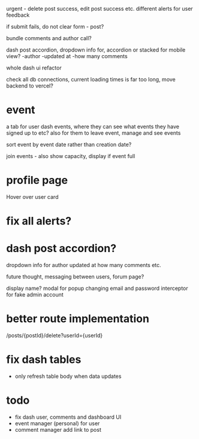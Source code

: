 urgent - delete post success, edit post success etc. different alerts for user feedback

if submit fails, do not clear form - post?

bundle comments and author call?

dash post accordion, dropdown info for, accordion or stacked for mobile view?
-author
-updated at
-how many comments

whole dash ui refactor

check all db connections, current loading times is far too long, move backend to vercel?

# event

a tab for user dash events, where they can see what events they have signed up to etc? also for them to leave event, manage and see events

sort event by event date rather than creation date?

join events - also show capacity, display if event full

# profile page

Hover over user card

# fix all alerts?

# dash post accordion?

dropdown info for author updated at
how many comments etc.

future thought, messaging between users, forum page?

display name?
modal for popup changing email and password
interceptor for fake admin account

# better route implementation

/posts/{postId}/delete?userId={userId}

# fix dash tables

- only refresh table body when data updates

# todo

- fix dash user, comments and dashboard UI
- event manager (personal) for user
- comment manager add link to post
